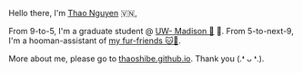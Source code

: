 Hello there, I'm [Thao Nguyen](https://thaoshibe.github.io) 🇻🇳,

From 9-to-5, I'm a graduate student @ [UW- Madison 🦡](https://www.cs.wisc.edu/) 🧐.
From 5-to-next-9, I'm a hooman-assistant of [my fur-friends 🐱🐶](https://www.instagram.com/avoshibe/).

More about me, please go to [thaoshibe.github.io](https://thaoshibe.github.io). Thank you (.❛ ᴗ ❛.).
